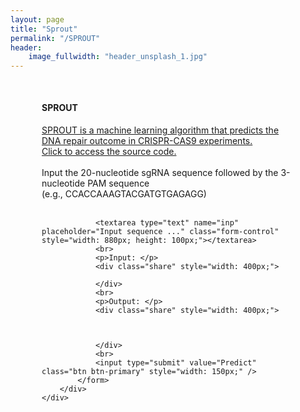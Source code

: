 ```yaml
---
layout: page
title: "Sprout"
permalink: "/SPROUT"
header:
    image_fullwidth: "header_unsplash_1.jpg"
---
```


<head>
    <meta charset="UTF-8">
    <title>SPROUT</title>
    <link href="stylesheets/flatui/dist/css/vendor/bootstrap.min.css" rel="stylesheet">
    <link href="stylesheets/flatui/dist/css/flat-ui.min.css" rel="stylesheet">
</head>

<div style="margin: 50px;">
	<h4>SPROUT</h4>
	<a href="https://www.biorxiv.org/content/10.1101/404947v1">SPROUT is a machine learning algorithm that predicts the DNA repair outcome in CRISPR-CAS9 experiments.</a>
	<br>
	<a href="https://github.com/amirmohan/SPROUT">Click to access the source code.</a>
	<br>
	<br>
	Input the 20-nucleotide sgRNA sequence followed by the 3-nucleotide PAM sequence
	<br>
	(e.g., CCACCAAAGTACGATGTGAGAGG)
	<br>
	<br>
		<div>
			<form method="POST" action="http://13.59.18.211:80">

				<textarea type="text" name="inp" placeholder="Input sequence ..." class="form-control" style="width: 880px; height: 100px;"></textarea>
				<br>
				<p>Input: </p>
				<div class="share" style="width: 400px;">
					
				</div>
				<br>
				<p>Output: </p>
				<div class="share" style="width: 400px;">
					
					
					
				</div>
				<br>
				<input type="submit" value="Predict" class="btn btn-primary" style="width: 150px;" />
			</form>
		</div>
	</div>

